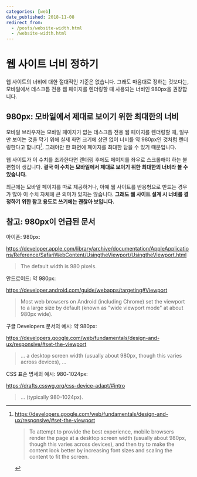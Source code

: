 ```yaml
---
categories: [web]
date_published: 2018-11-08
redirect_from:
  - /posts/website-width.html
  - /website-width.html
---
```


# 웹 사이트 너비 정하기

웹 사이트의 너비에 대한 절대적인 기준은 없습니다. 그래도 마음대로 정하는 것보다는, 모바일에서 데스크톱 전용 웹 페이지를 렌더링할 때 사용되는 너비인 980px을 권장합니다.

## 980px: 모바일에서 제대로 보이기 위한 최대한의 너비

모바일 브라우저는 모바일 페이지가 없는 데스크톱 전용 웹 페이지를 렌더링할 때, 일부만 보이는 것을 막기 위해 실제 화면 크기에 상관 없이 너비를 약 980px인 것처럼 렌더링한다고 합니다[^set-the-viewport]. 그래야만 한 화면에 페이지를 최대한 담을 수 있기 때문입니다.

[^set-the-viewport]:
    <https://developers.google.com/web/fundamentals/design-and-ux/responsive/#set-the-viewport>

    > To attempt to provide the best experience, mobile browsers render the page at a desktop screen width (usually about 980px, though this varies across devices), and then try to make the content look better by increasing font sizes and scaling the content to fit the screen.

웹 사이트가 이 수치를 초과한다면 렌더링 후에도 페이지를 좌우로 스크롤해야 하는 불편함이 생깁니다. **결국 이 수치는 모바일에서 제대로 보이기 위한 최대한의 너비라 볼 수 있습니다.**

최근에는 모바일 페이지를 따로 제공하거나, 아예 웹 사이트를 반응형으로 만드는 경우가 많아 이 수치 자체에 큰 의미가 있지는 않습니다. **그래도 웹 사이트 설계 시 너비를 결정하기 위한 참고 용도로 쓰기에는 괜찮아 보입니다.**

## 참고: 980px이 언급된 문서

아이폰: 980px:

<https://developer.apple.com/library/archive/documentation/AppleApplications/Reference/SafariWebContent/UsingtheViewport/UsingtheViewport.html>

> The default width is 980 pixels.

안드로이드: 약 980px:

<https://developer.android.com/guide/webapps/targeting#Viewport>

> Most web browsers on Android (including Chrome) set the viewport to a large size by default (known as "wide viewport mode" at about 980px wide).

구글 Developers 문서의 예시: 약 980px:

<https://developers.google.com/web/fundamentals/design-and-ux/responsive/#set-the-viewport>

> ... a desktop screen width (usually about 980px, though this varies across devices), ...

CSS 표준 명세의 예시: 980-1024px:

<https://drafts.csswg.org/css-device-adapt/#intro>

> ... (typically 980-1024px).
